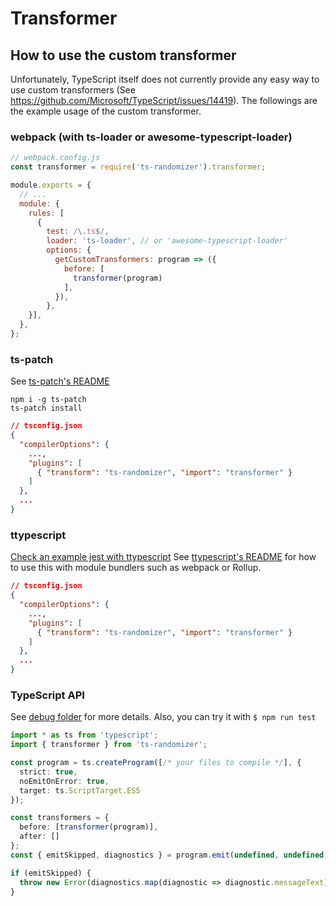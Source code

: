 # Transformer

## How to use the custom transformer
Unfortunately, TypeScript itself does not currently provide any easy way to use custom transformers (See https://github.com/Microsoft/TypeScript/issues/14419).
The followings are the example usage of the custom transformer.

### webpack (with ts-loader or awesome-typescript-loader)
```js
// webpack.config.js
const transformer = require('ts-randomizer').transformer;

module.exports = {
  // ...
  module: {
    rules: [
      {
        test: /\.ts$/,
        loader: 'ts-loader', // or 'awesome-typescript-loader'
        options: {
          getCustomTransformers: program => ({
            before: [
              transformer(program)
            ],
          }),
        },
    }],
  },
};
```

### ts-patch
See [ts-patch's README](https://github.com/nonara/ts-patch/blob/master/README.md)
```
npm i -g ts-patch
ts-patch install
```
```json
// tsconfig.json
{
  "compilerOptions": {
    ...,
    "plugins": [
      { "transform": "ts-randomizer", "import": "transformer" }
    ]
  },
  ...
}
```

### ttypescript
[Check an example jest with ttypescript](https://github.com/vposd/ts-randomizer/examples/jest)
See [ttypescript's README](https://github.com/cevek/ttypescript/blob/master/README.md) for how to use this with module bundlers such as webpack or Rollup.
```json
// tsconfig.json
{
  "compilerOptions": {
    ...,
    "plugins": [
      { "transform": "ts-randomizer", "import": "transformer" }
    ]
  },
  ...
}
```

### TypeScript API
See [debug folder](https://github.com/vposd/ts-randomizer/debug) for more details. Also, you can try it with ```$ npm run test```
```typescript
import * as ts from 'typescript';
import { transformer } from 'ts-randomizer';

const program = ts.createProgram([/* your files to compile */], {
  strict: true,
  noEmitOnError: true,
  target: ts.ScriptTarget.ES5
});

const transformers = {
  before: [transformer(program)],
  after: []
};
const { emitSkipped, diagnostics } = program.emit(undefined, undefined, undefined, false, transformers);

if (emitSkipped) {
  throw new Error(diagnostics.map(diagnostic => diagnostic.messageText).join('\n'));
}
```
